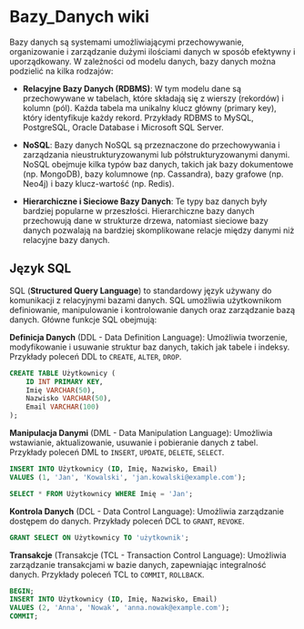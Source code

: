 # Bazy_Danych wiki

Bazy danych są systemami umożliwiającymi przechowywanie, organizowanie i zarządzanie dużymi ilościami danych w sposób efektywny i uporządkowany. W zależności od modelu danych, bazy danych można podzielić na kilka rodzajów:

* **Relacyjne Bazy Danych (RDBMS)**: W tym modelu dane są przechowywane w tabelach, które składają się z wierszy (rekordów) i kolumn (pól). Każda tabela ma unikalny klucz główny (primary key), który identyfikuje każdy rekord. Przykłady RDBMS to MySQL, PostgreSQL, Oracle Database i Microsoft SQL Server.

* **NoSQL**: Bazy danych NoSQL są przeznaczone do przechowywania i zarządzania nieustrukturyzowanymi lub półstrukturyzowanymi danymi. NoSQL obejmuje kilka typów baz danych, takich jak bazy dokumentowe (np. MongoDB), bazy kolumnowe (np. Cassandra), bazy grafowe (np. Neo4j) i bazy klucz-wartość (np. Redis).

* **Hierarchiczne i Sieciowe Bazy Danych**: Te typy baz danych były bardziej popularne w przeszłości. Hierarchiczne bazy danych przechowują dane w strukturze drzewa, natomiast sieciowe bazy danych pozwalają na bardziej skomplikowane relacje między danymi niż relacyjne bazy danych.

## Język SQL

SQL (**Structured Query Language**) to standardowy język używany do komunikacji z relacyjnymi bazami danych. SQL umożliwia użytkownikom definiowanie, manipulowanie i kontrolowanie danych oraz zarządzanie bazą danych. Główne funkcje SQL obejmują:

**Definicja Danych** (DDL - Data Definition Language): Umożliwia tworzenie, modyfikowanie i usuwanie struktur baz danych, takich jak tabele i indeksy. Przykłady poleceń DDL to `CREATE`, `ALTER`, `DROP`.

```sql
CREATE TABLE Użytkownicy (
    ID INT PRIMARY KEY,
    Imię VARCHAR(50),
    Nazwisko VARCHAR(50),
    Email VARCHAR(100)
);
```

**Manipulacja Danymi** (DML - Data Manipulation Language): Umożliwia wstawianie, aktualizowanie, usuwanie i pobieranie danych z tabel. Przykłady poleceń DML to `INSERT`, `UPDATE`, `DELETE`, `SELECT`.

```sql
INSERT INTO Użytkownicy (ID, Imię, Nazwisko, Email)
VALUES (1, 'Jan', 'Kowalski', 'jan.kowalski@example.com');

SELECT * FROM Użytkownicy WHERE Imię = 'Jan';

```

**Kontrola Danych** (DCL - Data Control Language): Umożliwia zarządzanie dostępem do danych. Przykłady poleceń DCL to `GRANT`, `REVOKE`.

```sql
GRANT SELECT ON Użytkownicy TO 'użytkownik';
```

**Transakcje** (Transakcje (TCL - Transaction Control Language): Umożliwia zarządzanie transakcjami w bazie danych, zapewniając integralność danych. Przykłady poleceń TCL to `COMMIT`, `ROLLBACK`.

```sql
BEGIN;
INSERT INTO Użytkownicy (ID, Imię, Nazwisko, Email)
VALUES (2, 'Anna', 'Nowak', 'anna.nowak@example.com');
COMMIT;
```
